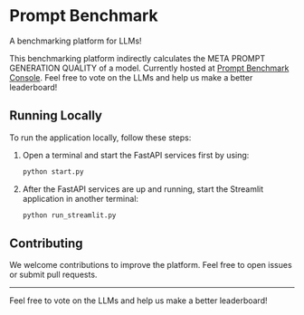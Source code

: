 # Prompt Benchmark <br>

A benchmarking platform for LLMs!<br>

This benchmarking platform indirectly calculates the META PROMPT GENERATION QUALITY of a model. Currently hosted at [Prompt Benchmark Console](https://prompt-benchmark-console-prod.redisland-25b20936.centralindia.azurecontainerapps.io/). Feel free to vote on the LLMs and help us make a better leaderboard!<br>

## Running Locally 

To run the application locally, follow these steps:<br>

1. Open a terminal and start the FastAPI services first by using:
    ```bash
    python start.py
    ```

2. After the FastAPI services are up and running, start the Streamlit application in another terminal:
    ```bash
    python run_streamlit.py
    ```

## Contributing

We welcome contributions to improve the platform. Feel free to open issues or submit pull requests.<br>

---

Feel free to vote on the LLMs and help us make a better leaderboard!

